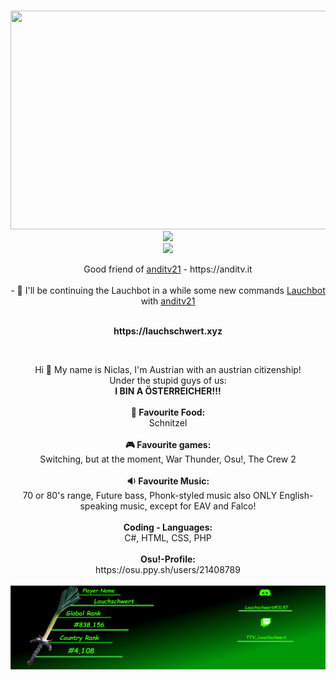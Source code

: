 <center>
   <p align="center">
      <br>
      <img src=https://github-readme-activity-graph.cyclic.app/graph?username=Lauchschwert&theme=merko width="1000" height="350"/>
      <br>
      <img src=https://github-readme-stats.vercel.app/api?username=Lauchschwert&show_icons=true&theme=merko/>
      <br>
      <img src=https://github-readme-stats.vercel.app/api/top-langs/?username=Lauchschwert&theme=dark/>
   </p>
   <p align="center">Good friend of <a href="https://github.com/anditv21">anditv21</a> - https://anditv.it
      <br>
      <br>
      - 🔭 I'll be continuing the Lauchbot in a while some new commands <a href="https://github.com/Lauchschwert/Lauchbot">Lauchbot</a> with <a href="https://github.com/anditv21">anditv21</a>
</center>
<p align="center"><br><b>https://lauchschwert.xyz</B></p>
<br>
<p align="center">Hi 🖖 My name is Niclas, I'm Austrian with an austrian citizenship!<br> Under the stupid guys of us:<br> <B>I BIN A ÖSTERREICHER!!!</B>
   <br><br><B>🍕 Favourite Food:</B><br> Schnitzel<br><br><B>🎮 Favourite games:</B><br> Switching, but at the moment, War Thunder, Osu!, The Crew 2<br><br><b>🔉 Favourite Music:</b><br> 70 or 80's range, Future bass, Phonk-styled music also ONLY English-speaking music, except for EAV and Falco!<br><br><b>Coding - Languages:</B><br>C#, HTML, CSS, PHP<br><br><b>Osu!-Profile:</B><br>https://osu.ppy.sh/users/21408789<br><br><img src=Pictures/ApplicationFrameHost_3Y8fB3doMX.png>
</p>
